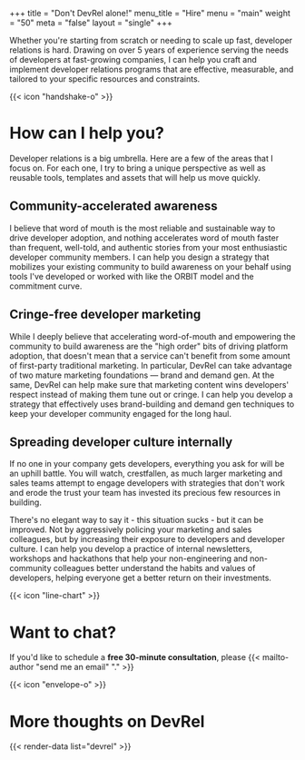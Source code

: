 +++
title = "Don't DevRel alone!"
menu_title = "Hire"
menu = "main"
weight = "50"
meta = "false"
layout = "single"
+++

Whether you're starting from scratch or needing to scale up fast, developer relations is hard. Drawing on over 5 years of experience serving the needs of developers at fast-growing companies, I can help you craft and implement developer relations programs that are effective, measurable, and tailored to your specific resources and constraints.

{{< icon "handshake-o" >}}

# How can I help you?
Developer relations is a big umbrella. Here are a few of the areas that I focus on. For each one, I try to bring a unique perspective as well as reusable tools, templates and assets that will help us move quickly.

## Community-accelerated awareness
I believe that word of mouth is the most reliable and sustainable way to drive developer adoption, and nothing accelerates word of mouth faster than frequent, well-told, and authentic stories from your most enthusiastic developer community members. I can help you design a strategy that mobilizes your existing community to build awareness on your behalf using tools I've developed or worked with like the ORBIT model and the commitment curve.

## Cringe-free developer marketing
While I deeply believe that accelerating word-of-mouth and empowering the community to build awareness are the "high order" bits of driving platform adoption, that doesn't mean that a service can't benefit from some amount of first-party traditional marketing. In particular, DevRel can take advantage of two mature marketing foundations — brand and demand gen. At the same, DevRel can help make sure that marketing content wins developers' respect instead of making them tune out or cringe. I can help you develop a strategy that effectively uses brand-building and demand gen techniques to keep your developer community engaged for the long haul.

## Spreading developer culture internally
If no one in your company gets developers, everything you ask for will be an
uphill battle. You will watch, crestfallen, as much larger marketing and sales teams attempt to engage developers with strategies that don't work and erode the trust your team has invested its precious few resources in building.

There's no elegant way to say it - this situation sucks - but it can be improved. Not by aggressively policing your marketing and sales colleagues, but by increasing their exposure to developers and developer culture. I can help you develop a practice of internal newsletters, workshops and hackathons that help your non-engineering and non-community colleagues better understand the habits and values of developers, helping everyone get a better return on their investments.

{{< icon "line-chart" >}}

# Want to chat?

If you'd like to schedule a **free 30-minute consultation**, please {{< mailto-author "send me an email" "." >}}

{{< icon "envelope-o" >}}

# More thoughts on DevRel

{{< render-data list="devrel" >}}
